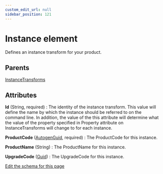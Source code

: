 ```yaml
---
custom_edit_url: null
sidebar_position: 121
---
```

# Instance element
Defines an instance transform for your product.

## Parents
[InstanceTransforms](instancetransforms.md)

## Attributes
**Id** (String, required)
  : The identity of the instance transform. This value will define the name by which the instance should be referred to on the command line. In addition, the value of the this attribute will determine what the value of the property specified in Property attribute on InstanceTransforms will change to for each instance.

**ProductCode** ([AutogenGuid](autogenguid.md 'Values of this type will look like: "01234567-89AB-CDEF-0123-456789ABCDEF" or "{01234567-89AB-CDEF-0123-456789ABCDEF}". A GUID can be auto-generated by setting the value to "*". Also allows "PUT-GUID-HERE" for use in examples.'), required)
  : The ProductCode for this instance.

**ProductName** (String)
  : The ProductName for this instance.

**UpgradeCode** ([Guid](guid.md 'Values of this type will look like: "01234567-89AB-CDEF-0123-456789ABCDEF" or "{01234567-89AB-CDEF-0123-456789ABCDEF}". Also allows "PUT-GUID-HERE" for use in examples.'))
  : The UpgradeCode for this instance.


[Edit the schema for this page](https://github.com/wixtoolset/web/blob/master/src/xsd4/wix.xsd)